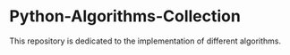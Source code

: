 # Python-Algorithms-Collection
This repository is dedicated to the implementation of different algorithms.
